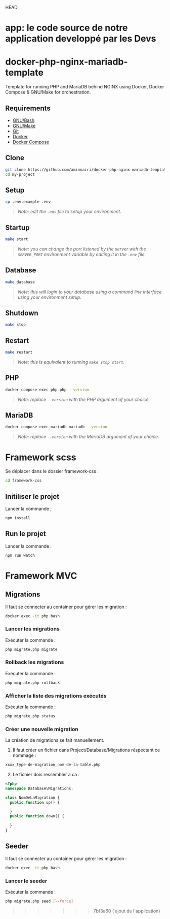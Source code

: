  HEAD
# app: le code source de notre application developpé par les Devs

# docker-php-nginx-mariadb-template

Template for running PHP and MariaDB behind NGINX using Docker, Docker Compose & GNU/Make for orchestration.

## Requirements

- [GNU/Bash](https://www.gnu.org/software/bash/)
- [GNU/Make]()
- [Git](https://git-scm.com/)
- [Docker](https://www.docker.com/)
- [Docker Compose](https://docs.docker.com/compose/)

## Clone

```bash
git clone https://github.com/aminnairi/docker-php-nginx-mariadb-template my-project
cd my-project
```

## Setup

```bash
cp .env.example .env
```

> *Note: edit the `.env` file to setup your environment.*

## Startup

```bash
make start
```

> *Note: you can change the port listened by the server with the `SERVER_PORT` environment variable by editing it in the `.env` file.*

## Database

```bash
make database
```

> *Note: this will login to your database using a command line interface using your environment setup.*

## Shutdown

```bash
make stop
```

## Restart

```bash
make restart
```

> *Note: this is equivalent to running `make stop start`.*

## PHP

```bash
docker compose exec php php --version
```

> *Note: replace `--version` with the PHP argument of your choice.*

## MariaDB

```bash
docker compose exec mariadb mariadb --version
```

> *Note: replace `--version` with the MariaDB argument of your choice.*

# Framework scss

Se déplacer dans le dossier framework-css : 
```bash
cd framework-css
```

## Initiliser le projet

Lancer la commande ;
```bash
npm install
```

## Run le projet

Lancer la commande : 
```bash
npm run watch
```

# Framework MVC

## Migrations

Il faut se  connecter au container pour gérer les migration :
```bash
docker exec -it php bash
```

### Lancer les migrations

Exécuter la commande :
```bash
php migrate.php migrate
```

### Rollback les migrations

Exécuter la commande :
```bash
php migrate.php rollback
```

### Afficher la liste des migrations exécutés

Exécuter la commande :
```bash
php migrate.php status
```

### Créer une nouvelle migration

La création de migrations se fait manuellement.
1. Il faut créer un fichier dans Project/Database/Migrations réspectant ce nommage : 
```bash
xxxx_type-de-migration_nom-de-la-table.php
```
2. Le fichier dois ressembler a ca :
```php
<?php
namespace Database\Migrations;

class NomDeLaMigration {
  public function up() {

  }
  public function down() {
    
  }
}
```

## Seeder

Il faut se  connecter au container pour gérer les migration :
```bash
docker exec -it php bash
```

### Lancer le seeder

Exécuter la commande :
```bash
php migrate.php seed [--force]
```

>>>>>>> 7bf3a60 ( ajout de l'application)
